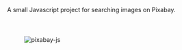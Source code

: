 A small Javascript project for searching images on Pixabay.



<div  >
<img  style="padding: 40px" src="https://i.ibb.co/0twyvkF/app-Test-goit11js.png" alt="pixabay-js" border="0">
</div>